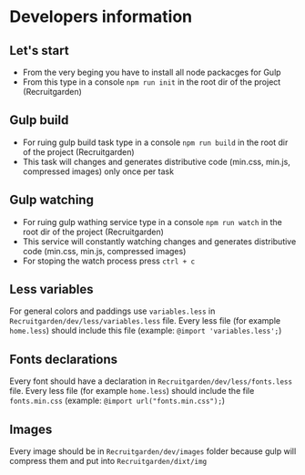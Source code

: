 # Developers information

## Let's start

- From the very beging you have to install all node packacges for Gulp
- From this type in a console `npm run init` in the root dir of the project (Recruitgarden)


## Gulp build

- For ruing gulp build task type in a console `npm run build` in the root dir of the project (Recruitgarden)
- This task will changes and generates distributive code (min.css, min.js, compressed images) only once per task


## Gulp watching

- For ruing gulp wathing service type in a console `npm run watch` in the root dir of the project (Recruitgarden)
- This service will constantly watching changes and generates distributive code (min.css, min.js, compressed images)
- For stoping the watch process press `ctrl + c`


## Less variables

For general colors and paddings use `variables.less` in `Recruitgarden/dev/less/variables.less` file. Every less file (for example `home.less`) should include this file (example: `@import 'variables.less';`)


## Fonts declarations

Every font should have a declaration in `Recruitgarden/dev/less/fonts.less` file. Every less file (for example `home.less`) should include the file `fonts.min.css` (example: `@import url("fonts.min.css");`)


## Images 

Every image should be in `Recruitgarden/dev/images` folder because gulp will compress them and put into `Recruitgarden/dixt/img`

